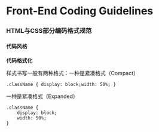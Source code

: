 # Front-End Coding Guidelines
 

### HTML与CSS部分编码格式规范



#### 代码风格

**代码格式化**

样式书写一般有两种格式：一种是紧凑格式（Compact）
```shell
.className { display: block;width: 50%; }
```
一种是紧凑格式（Expanded）
```shell
.className {
    display: block;
    width: 50%;
}
```